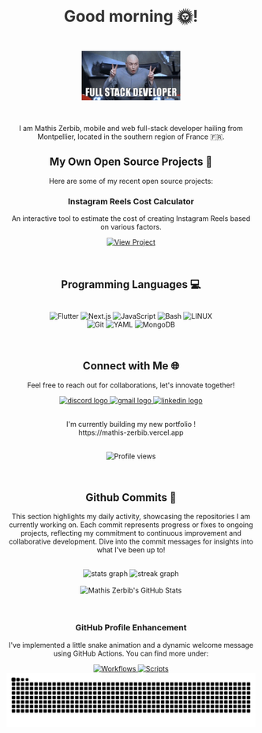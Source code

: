 <div align="center" style="margin: 20px 0;">
 <h2 style="font-size: 2rem; color: #333; margin-bottom: 10px;">Good morning 🌞!</h2>
</div>

<div align="center">
 <br clear="both">

<p> <img height="100" src="https://raw.githubusercontent.com/MathisZerbib/MathisZerbib/main/fullstackdeveloper.gif" alt="funny developper gif"/> </p>
<br clear="both">
    <p>I am Mathis Zerbib, mobile and web full-stack developer hailing from Montpellier, located in the southern region of France 🇫🇷.</p>
</div>

<div align="center">
 <h2>My Own Open Source Projects 🌟</h2>
    <p>Here are some of my recent open source projects:</p>
    
   <h3>Instagram Reels Cost Calculator</h3>
   <p>An interactive tool to estimate the cost of creating Instagram Reels based on various factors.</p>
   <a href="https://mathiszerbib.github.io/calculateur-reels-instagram/" target="_blank">
       <img src="https://img.shields.io/badge/View_Project-FF4500?style=for-the-badge&logo=github&logoColor=white" alt="View Project"/>
   </a>
</div>


<br clear="both">
<br clear="both">

<h2 align="center" class="section-heading">Programming Languages 💻</h2>
<br clear="both">

<div align="center">
  <img src="https://img.shields.io/badge/Flutter-0096D8?style=for-the-badge&logo=flutter&logoColor=blue" alt="Flutter"/>
  <img src="https://img.shields.io/badge/Next.js-0A0A0A?style=for-the-badge&logo=next.js&logoColor=white" alt="Next.js"/>
  <img src="https://img.shields.io/badge/JavaScript-F7DF1E?style=for-the-badge&logo=javascript&logoColor=black" alt="JavaScript"/>
  <img src="https://img.shields.io/badge/Bash-4EAA25?style=for-the-badge&logo=gnu-bash&logoColor=white" alt="Bash"/>
  <img src="https://img.shields.io/badge/LINUX-FFFFFF?style=for-the-badge&logo=linux&logoColor=black" alt="LINUX"/>

 <br clear="both">
  <img src="https://img.shields.io/badge/Git-F05032?style=for-the-badge&logo=git&logoColor=white" alt="Git"/>
  <img src="https://img.shields.io/badge/YAML-0A0A0A?style=for-the-badge&logo=yaml&logoColor=white" alt="YAML"/>
  <img src="https://img.shields.io/badge/MongoDB-47A248?style=for-the-badge&logo=mongodb&logoColor=white" alt="MongoDB"/>
</div>

<br clear="both">
<br clear="both">

<div align="center">
<h2 align="center" class="section-heading">Connect with Me 🌐</h2>

Feel free to reach out for collaborations, let's innovate together! </p>
<div align="center">
  <a href="https://discord.com/users/564153086201823232" target="_blank">
    <img src="https://img.shields.io/static/v1?message=Discord&logo=discord&label=&color=7289DA&logoColor=white&labelColor=&style=for-the-badge" height="35" alt="discord logo" />
  </a>
  <a href="mailto:mathis.zerbib@gmail.com" target="_blank">
    <img src="https://img.shields.io/static/v1?message=Gmail&logo=gmail&label=&color=D14836&logoColor=white&labelColor=&style=for-the-badge" height="35" alt="gmail logo" />
  </a>
  <a href="https://www.linkedin.com/in/mathis-zerbib-55b4a8163/" target="_blank">
    <img src="https://img.shields.io/static/v1?message=LinkedIn&logo=linkedin&label=&color=0077B5&logoColor=white&labelColor=&style=for-the-badge" height="35" alt="linkedin logo" />
  </a>
 <br clear="both">
  <br clear="both">
 <p> 
 I'm currently building my new portfolio ! <br clear="both">
https://mathis-zerbib.vercel.app</p>
<br clear="both">
<img src="https://komarev.com/ghpvc/?username=mathisZerbib&style=for-the-badge" alt="Profile views" />
</div>

<br clear="both">
<br clear="both">

<div align="center">
 
   <h2>Github Commits 🚀</h2>
    <p>This section highlights my daily activity, showcasing the repositories I am currently working on. Each commit represents progress or fixes to ongoing projects, reflecting my commitment to continuous improvement and collaborative development. Dive into the commit messages for insights into what I've been up to!</p>
<br clear="both">

<div align="center">
<img src="https://github-readme-stats.vercel.app/api?username=MathisZerbib&show_icons=true&include_all_commits=true&count_private=true&disable_animations=false&theme=dracula&locale=en&hide_border=false" height="150" alt="stats graph" />
  
 <img src="https://streak-stats.demolab.com?user=MathisZerbib&locale=en&mode=daily&theme=dracula&hide_border=false&border_radius=5" height="150" alt="streak graph" />
</div>
<br clear="both">

<div align="center">
     <img src="https://github-profile-summary-cards.vercel.app/api/cards/profile-details?username=mathisZerbib&theme=github_dark" alt="Mathis Zerbib's GitHub Stats"/>
</div>

<br clear="both">

<br clear="both">

<div align="center">
   <h3>GitHub Profile Enhancement</h3>
   <p>I've implemented a little snake animation and a dynamic welcome message using GitHub Actions. You can find more under:</p>
   <a href="https://github.com/MathisZerbib/MathisZerbib/tree/main/.github/workflows" target="_blank">
       <img src="https://img.shields.io/badge/Workflows-2088FF?style=for-the-badge&logo=github-actions&logoColor=white" alt="Workflows"/>
   </a>
   <a href="https://github.com/MathisZerbib/MathisZerbib/tree/main/.github/scripts" target="_blank">
       <img src="https://img.shields.io/badge/Scripts-4EAA25?style=for-the-badge&logo=gnu-bash&logoColor=white" alt="Scripts"/>
   </a>

<img src="https://raw.githubusercontent.com/MathisZerbib/MathisZerbib/output/snake.svg" alt="Snake animation"/>
</div>

